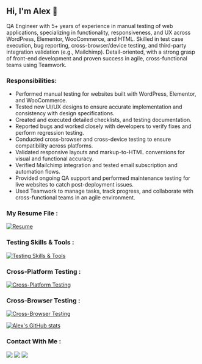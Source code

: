## Hi, I'm Alex 👋

QA Engineer with 5+ years of experience in manual testing of web applications, specializing in functionality, responsiveness, and UX across WordPress, Elementor, WooCommerce, and HTML. Skilled in test case execution, bug reporting, cross-browser/device testing, and third-party integration validation (e.g., Mailchimp). Detail-oriented, with a strong grasp of front-end development and proven success in agile, cross-functional teams using Teamwork.

### Responsibilities:
<ul>
  <li> Performed manual testing for websites built with WordPress, Elementor, and WooCommerce.</li>
  <li> Tested new UI/UX designs to ensure accurate implementation and consistency with design specifications.</li>
  <li> Created and executed detailed checklists, and testing documentation.</li>
  <li> Reported bugs and worked closely with developers to verify fixes and perform regression testing.</li>
  <li> Conducted cross-browser and cross-device testing to ensure compatibility across platforms.</li>
  <li> Validated responsive layouts and markup-to-HTML conversions for visual and functional accuracy.</li>
  <li> Verified Mailchimp integration and tested email subscription and automation flows.</li>
  <li> Provided ongoing QA support and performed maintenance testing for live websites to catch post-deployment issues.</li>
  <li> Used Teamwork to manage tasks, track progress, and collaborate with cross-functional teams in an agile environment.</li>
</ul>

### My Resume File :
[![Resume](https://img.icons8.com/?size=100&id=Lg8n3Qwr21ix&format=png&color=000000)](https://github.com/AlexKuchkov/Resume/blob/5a76f7b0f27e6425007a2cb1e7fb2586342d4035/AKResume.pdf)

### Testing Skills & Tools :
[![Testing Skills & Tools](https://go-skill-icons.vercel.app/api/icons?i=wordpress,lighthouse,shopify,html,css,bootstrap,react,js,xcode,notion,git,github,ai,ps,xd,indesign,figma&theme=dark&perline=5)](#)

### Cross-Platform Testing :
[![Cross-Platform Testing](https://go-skill-icons.vercel.app/api/icons?i=windows,apple,android,&theme=dark)](#)

### Cross-Browser Testing :
[![Cross-Browser Testing](https://go-skill-icons.vercel.app/api/icons?i=chrome,safari,firefox,edge,opera,&theme=dark)](#)


[![Alex's GitHub stats](https://github-readme-stats.vercel.app/api?username=AlexKuchkov&show_icons=true&theme=transparent)](#)




### Contact With Me :

[<img src="https://custom-icon-badges.demolab.com/badge/LinkedIn-0A66C2?logo=linkedin-white&logoColor=fff" />](https://www.linkedin.com/in/alexkuchkov)
[<img src="https://img.shields.io/badge/Telegram-2CA5E0?logo=telegram&logoColor=white" />](https://t.me/Hollister89)
[<img src="https://img.shields.io/badge/Gmail-D14836?logo=gmail&logoColor=white" />](mailto:alexku4kov@gmail.com)









